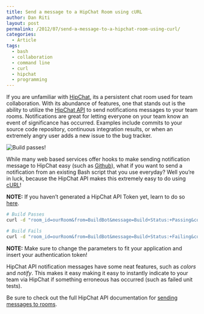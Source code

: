 ```yaml
---
title: Send a message to a HipChat Room using cURL
author: Dan Riti
layout: post
permalink: /2012/07/send-a-message-to-a-hipchat-room-using-curl/
categories:
  - Article
tags:
  - bash
  - collaboration
  - command line
  - curl
  - hipchat
  - programming
---
```

If you are unfamiliar with [HipChat][1], its a persistent chat room used for team collaboration. With its abundance of features, one that stands out is the ability to utilize the [HipChat API][2] to send notifications messages to your team rooms. Notifications are great for letting everyone on your team know an event of significance has occurred. Examples include commits to your source code repository, continuous integration results, or when an extremely angry user adds a new issue to the bug tracker.

![Build passes!][3]

While many web based services offer hooks to make sending notification message to HipChat easy (such as [Github][4]), what if you want to send a notification from an existing Bash script that you use everyday? Well you&#8217;re in luck, because the HipChat API makes this extremely easy to do using [cURL][5]!

**NOTE:** If you haven&#8217;t generated a HipChat API Token yet, learn to do so [here][6].

```bash hipchat.sh https://gist.github.com/danriti/3095606#file-hipchat-sh View Gist
# Build Passes
curl -d "room_id=ourRoom&from=BuildBot&message=Build+Status:+Passing&color=green" https://api.hipchat.com/v1/rooms/message?auth_token=AUTH_TOKEN_HERE&format=json

# Build Fails
curl -d "room_id=ourRoom&from=BuildBot&message=Build+Status:+Failing&color=red&notify=1" https://api.hipchat.com/v1/rooms/message?auth_token=AUTH_TOKEN_HERE&format=json
```

**NOTE:** Make sure to change the parameters to fit your application and insert your authentication token!

HipChat API notification messages have some neat features, such as *colors* and *notify*. This makes it easy making it easy to instantly indicate to your team via HipChat if something erroneous has occurred (such as failed unit tests).

Be sure to check out the full HipChat API documentation for [sending messages to rooms][7].

 [1]: https://www.hipchat.com/
 [2]: https://www.hipchat.com/docs/api/
 [3]: http://i.imgur.com/oypCa.png
 [4]: https://github.com/
 [5]: http://curl.haxx.se/
 [6]: https://www.hipchat.com/docs/api/auth
 [7]: https://www.hipchat.com/docs/api/method/rooms/message
